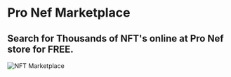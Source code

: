 # Pro Nef Marketplace

## Search for Thousands of NFT's online at Pro Nef store for FREE.

![NFT Marketplace](https://camo.githubusercontent.com/d68f7cff3db5075e460733c9d6a4f408bf044abf2ebca5e05bb99918d0e3ba04/68747470733a2f2f692e6962622e636f2f58356b596476422f696d6167652e706e67)
